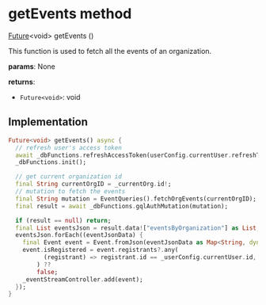 


# getEvents method








[Future](https://api.flutter.dev/flutter/dart-async/Future-class.html)&lt;void> getEvents
()





<p>This function is used to fetch all the events of an organization.</p>
<p><strong>params</strong>:
  None</p>
<p><strong>returns</strong>:</p>
<ul>
<li><code>Future&lt;void&gt;</code>: void</li>
</ul>



## Implementation

```dart
Future<void> getEvents() async {
  // refresh user's access token
  await _dbFunctions.refreshAccessToken(userConfig.currentUser.refreshToken!);
  _dbFunctions.init();

  // get current organization id
  final String currentOrgID = _currentOrg.id!;
  // mutation to fetch the events
  final String mutation = EventQueries().fetchOrgEvents(currentOrgID);
  final result = await _dbFunctions.gqlAuthMutation(mutation);

  if (result == null) return;
  final List eventsJson = result.data!["eventsByOrganization"] as List;
  eventsJson.forEach((eventJsonData) {
    final Event event = Event.fromJson(eventJsonData as Map<String, dynamic>);
    event.isRegistered = event.registrants?.any(
          (registrant) => registrant.id == _userConfig.currentUser.id,
        ) ??
        false;
    _eventStreamController.add(event);
  });
}
```







